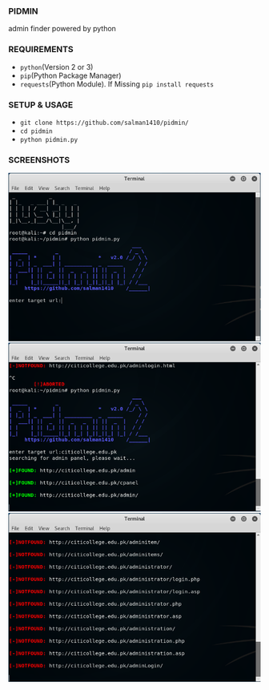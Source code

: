 ### PIDMIN
admin finder powered by python

### REQUIREMENTS
* `python`(Version 2 or 3)
* `pip`(Python Package Manager)
* `requests`(Python Module). If Missing `pip install requests`

### SETUP & USAGE
* `git clone https://github.com/salman1410/pidmin/`
* `cd pidmin`
* `python pidmin.py`

### SCREENSHOTS
![ScreenShot](/images/pic01.png)
![ScreenShot](/images/pic02.png)
![ScreenShot](/images/pic03.png)
